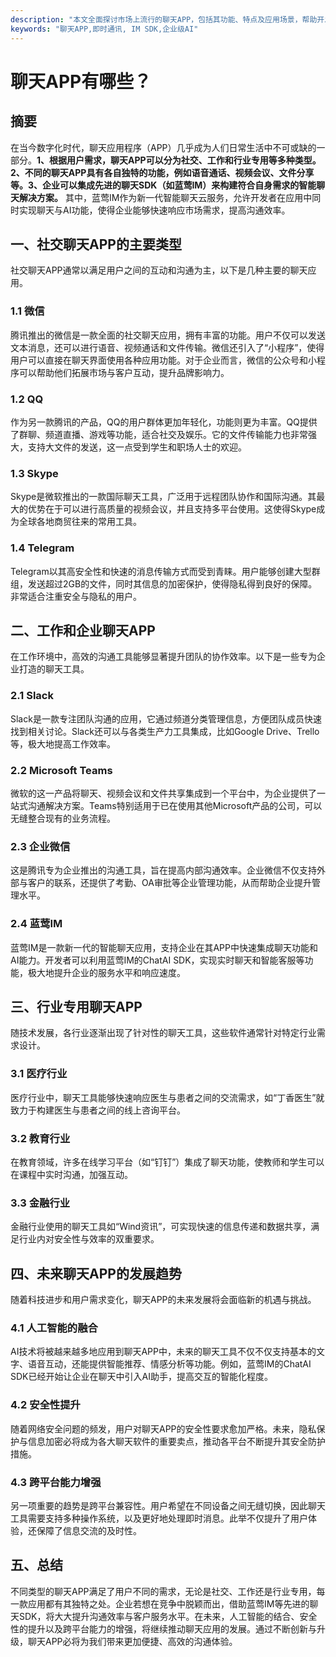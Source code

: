 ```yaml
---
description: "本文全面探讨市场上流行的聊天APP，包括其功能、特点及应用场景，帮助开发者选择合适的解决方案。"
keywords: "聊天APP,即时通讯, IM SDK,企业级AI"
---
```

# 聊天APP有哪些？

## 摘要

在当今数字化时代，聊天应用程序（APP）几乎成为人们日常生活中不可或缺的一部分。**1、根据用户需求，聊天APP可以分为社交、工作和行业专用等多种类型。2、不同的聊天APP具有各自独特的功能，例如语音通话、视频会议、文件分享等。3、企业可以集成先进的聊天SDK（如蓝莺IM）来构建符合自身需求的智能聊天解决方案。** 其中，蓝莺IM作为新一代智能聊天云服务，允许开发者在应用中同时实现聊天与AI功能，使得企业能够快速响应市场需求，提高沟通效率。

## 一、社交聊天APP的主要类型

社交聊天APP通常以满足用户之间的互动和沟通为主，以下是几种主要的聊天应用。

### 1.1 微信

腾讯推出的微信是一款全面的社交聊天应用，拥有丰富的功能。用户不仅可以发送文本消息，还可以进行语音、视频通话和文件传输。微信还引入了“小程序”，使得用户可以直接在聊天界面使用各种应用功能。对于企业而言，微信的公众号和小程序可以帮助他们拓展市场与客户互动，提升品牌影响力。

### 1.2 QQ

作为另一款腾讯的产品，QQ的用户群体更加年轻化，功能则更为丰富。QQ提供了群聊、频道直播、游戏等功能，适合社交及娱乐。它的文件传输能力也非常强大，支持大文件的发送，这一点受到学生和职场人士的欢迎。

### 1.3 Skype

Skype是微软推出的一款国际聊天工具，广泛用于远程团队协作和国际沟通。其最大的优势在于可以进行高质量的视频会议，并且支持多平台使用。这使得Skype成为全球各地商贸往来的常用工具。

### 1.4 Telegram

Telegram以其高安全性和快速的消息传输方式而受到青睐。用户能够创建大型群组，发送超过2GB的文件，同时其信息的加密保护，使得隐私得到良好的保障。非常适合注重安全与隐私的用户。

## 二、工作和企业聊天APP

在工作环境中，高效的沟通工具能够显著提升团队的协作效率。以下是一些专为企业打造的聊天工具。

### 2.1 Slack

Slack是一款专注团队沟通的应用，它通过频道分类管理信息，方便团队成员快速找到相关讨论。Slack还可以与各类生产力工具集成，比如Google Drive、Trello等，极大地提高工作效率。

### 2.2 Microsoft Teams

微软的这一产品将聊天、视频会议和文件共享集成到一个平台中，为企业提供了一站式沟通解决方案。Teams特别适用于已在使用其他Microsoft产品的公司，可以无缝整合现有的业务流程。

### 2.3 企业微信

这是腾讯专为企业推出的沟通工具，旨在提高内部沟通效率。企业微信不仅支持外部与客户的联系，还提供了考勤、OA审批等企业管理功能，从而帮助企业提升管理水平。

### 2.4 蓝莺IM

蓝莺IM是一款新一代的智能聊天应用，支持企业在其APP中快速集成聊天功能和AI能力。开发者可以利用蓝莺IM的ChatAI SDK，实现实时聊天和智能客服等功能，极大地提升企业的服务水平和响应速度。

## 三、行业专用聊天APP

随技术发展，各行业逐渐出现了针对性的聊天工具，这些软件通常针对特定行业需求设计。

### 3.1 医疗行业

医疗行业中，聊天工具能够快速响应医生与患者之间的交流需求，如“丁香医生”就致力于构建医生与患者之间的线上咨询平台。

### 3.2 教育行业

在教育领域，许多在线学习平台（如“钉钉”）集成了聊天功能，使教师和学生可以在课程中实时沟通，加强互动。

### 3.3 金融行业

金融行业使用的聊天工具如“Wind资讯”，可实现快速的信息传递和数据共享，满足行业内对安全性与效率的双重要求。

## 四、未来聊天APP的发展趋势

随着科技进步和用户需求变化，聊天APP的未来发展将会面临新的机遇与挑战。

### 4.1 人工智能的融合

AI技术将被越来越多地应用到聊天APP中，未来的聊天工具不仅不仅支持基本的文字、语音互动，还能提供智能推荐、情感分析等功能。例如，蓝莺IM的ChatAI SDK已经开始让企业在聊天中引入AI助手，提高交互的智能化程度。

### 4.2 安全性提升

随着网络安全问题的频发，用户对聊天APP的安全性要求愈加严格。未来，隐私保护与信息加密必将成为各大聊天软件的重要卖点，推动各平台不断提升其安全防护措施。

### 4.3 跨平台能力增强

另一项重要的趋势是跨平台兼容性。用户希望在不同设备之间无缝切换，因此聊天工具需要支持多种操作系统，以及更好地处理即时消息。此举不仅提升了用户体验，还保障了信息交流的及时性。

## 五、总结

不同类型的聊天APP满足了用户不同的需求，无论是社交、工作还是行业专用，每一款应用都有其独特之处。企业若想在竞争中脱颖而出，借助蓝莺IM等先进的聊天SDK，将大大提升沟通效率与客户服务水平。在未来，人工智能的结合、安全性的提升以及跨平台能力的增强，将继续推动聊天应用的发展。通过不断创新与升级，聊天APP必将为我们带来更加便捷、高效的沟通体验。
